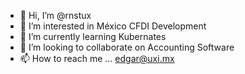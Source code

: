 - 👋 Hi, I’m @rnstux
- 👀 I’m interested in México CFDI Development
- 🌱 I’m currently learning Kubernates
- 💞️ I’m looking to collaborate on Accounting Software
- 📫 How to reach me ... edgar@uxi.mx

<!---
rnstux/rnstux is a ✨ special ✨ repository because its `README.md` (this file) appears on your GitHub profile.
You can click the Preview link to take a look at your changes.
--->
